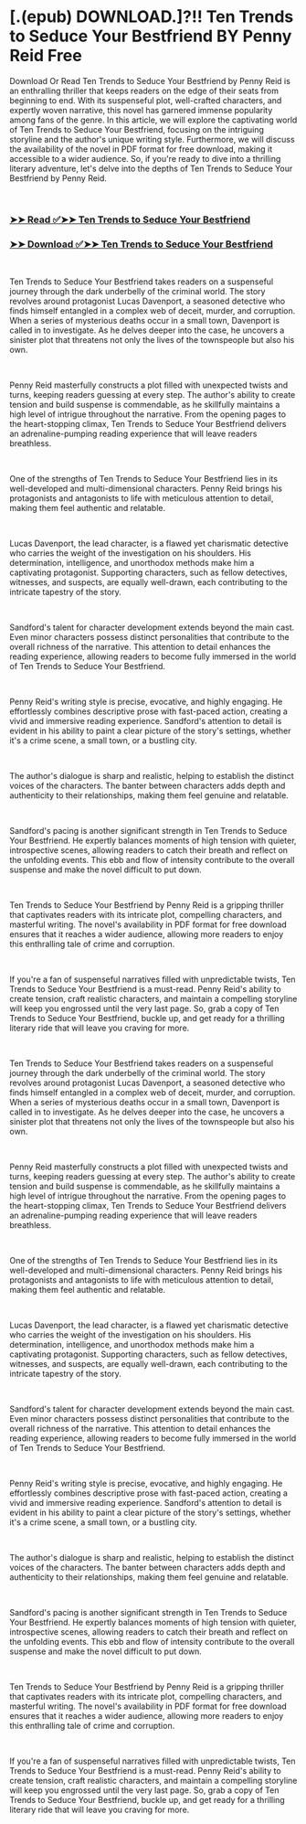 # [.(epub) DOWNLOAD.]?!! Ten Trends to Seduce Your Bestfriend BY Penny Reid Free

<p>Download Or Read Ten Trends to Seduce Your Bestfriend by Penny Reid is an enthralling thriller that keeps readers on the edge of their seats from beginning to end. With its suspenseful plot, well-crafted characters, and expertly woven narrative, this novel has garnered immense popularity among fans of the genre. In this article, we will explore the captivating world of Ten Trends to Seduce Your Bestfriend, focusing on the intriguing storyline and the author's unique writing style. Furthermore, we will discuss the availability of the novel in PDF format for free download, making it accessible to a wider audience. So, if you're ready to dive into a thrilling literary adventure, let's delve into the depths of Ten Trends to Seduce Your Bestfriend by Penny Reid.</p>
<p>&nbsp;</p>

### [➤➤ Read ✅➤➤ Ten Trends to Seduce Your Bestfriend](https://pdfworldcenter.com/?book=59979662)

### [➤➤ Download ✅➤➤ Ten Trends to Seduce Your Bestfriend](https://pdfworldcenter.com/?book=59979662)

<p>&nbsp;</p>
<p>Ten Trends to Seduce Your Bestfriend takes readers on a suspenseful journey through the dark underbelly of the criminal world. The story revolves around protagonist Lucas Davenport, a seasoned detective who finds himself entangled in a complex web of deceit, murder, and corruption. When a series of mysterious deaths occur in a small town, Davenport is called in to investigate. As he delves deeper into the case, he uncovers a sinister plot that threatens not only the lives of the townspeople but also his own.</p>
<p>&nbsp;</p>
<p>Penny Reid masterfully constructs a plot filled with unexpected twists and turns, keeping readers guessing at every step. The author's ability to create tension and build suspense is commendable, as he skillfully maintains a high level of intrigue throughout the narrative. From the opening pages to the heart-stopping climax, Ten Trends to Seduce Your Bestfriend delivers an adrenaline-pumping reading experience that will leave readers breathless.</p>
<p>&nbsp;</p>
<p>One of the strengths of Ten Trends to Seduce Your Bestfriend lies in its well-developed and multi-dimensional characters. Penny Reid brings his protagonists and antagonists to life with meticulous attention to detail, making them feel authentic and relatable.</p>
<p>&nbsp;</p>
<p>Lucas Davenport, the lead character, is a flawed yet charismatic detective who carries the weight of the investigation on his shoulders. His determination, intelligence, and unorthodox methods make him a captivating protagonist. Supporting characters, such as fellow detectives, witnesses, and suspects, are equally well-drawn, each contributing to the intricate tapestry of the story.</p>
<p>&nbsp;</p>
<p>Sandford's talent for character development extends beyond the main cast. Even minor characters possess distinct personalities that contribute to the overall richness of the narrative. This attention to detail enhances the reading experience, allowing readers to become fully immersed in the world of Ten Trends to Seduce Your Bestfriend.</p>
<p>&nbsp;</p>
<p>Penny Reid's writing style is precise, evocative, and highly engaging. He effortlessly combines descriptive prose with fast-paced action, creating a vivid and immersive reading experience. Sandford's attention to detail is evident in his ability to paint a clear picture of the story's settings, whether it's a crime scene, a small town, or a bustling city.</p>
<p>&nbsp;</p>
<p>The author's dialogue is sharp and realistic, helping to establish the distinct voices of the characters. The banter between characters adds depth and authenticity to their relationships, making them feel genuine and relatable.</p>
<p>&nbsp;</p>
<p>Sandford's pacing is another significant strength in Ten Trends to Seduce Your Bestfriend. He expertly balances moments of high tension with quieter, introspective scenes, allowing readers to catch their breath and reflect on the unfolding events. This ebb and flow of intensity contribute to the overall suspense and make the novel difficult to put down.</p>
<p>&nbsp;</p>
<p>Ten Trends to Seduce Your Bestfriend by Penny Reid is a gripping thriller that captivates readers with its intricate plot, compelling characters, and masterful writing. The novel's availability in PDF format for free download ensures that it reaches a wider audience, allowing more readers to enjoy this enthralling tale of crime and corruption.</p>
<p>&nbsp;</p>
<p>If you're a fan of suspenseful narratives filled with unpredictable twists, Ten Trends to Seduce Your Bestfriend is a must-read. Penny Reid's ability to create tension, craft realistic characters, and maintain a compelling storyline will keep you engrossed until the very last page. So, grab a copy of Ten Trends to Seduce Your Bestfriend, buckle up, and get ready for a thrilling literary ride that will leave you craving for more.</p>
<p>&nbsp;</p>
<p>Ten Trends to Seduce Your Bestfriend takes readers on a suspenseful journey through the dark underbelly of the criminal world. The story revolves around protagonist Lucas Davenport, a seasoned detective who finds himself entangled in a complex web of deceit, murder, and corruption. When a series of mysterious deaths occur in a small town, Davenport is called in to investigate. As he delves deeper into the case, he uncovers a sinister plot that threatens not only the lives of the townspeople but also his own.</p>
<p>&nbsp;</p>
<p>Penny Reid masterfully constructs a plot filled with unexpected twists and turns, keeping readers guessing at every step. The author's ability to create tension and build suspense is commendable, as he skillfully maintains a high level of intrigue throughout the narrative. From the opening pages to the heart-stopping climax, Ten Trends to Seduce Your Bestfriend delivers an adrenaline-pumping reading experience that will leave readers breathless.</p>
<p>&nbsp;</p>
<p>One of the strengths of Ten Trends to Seduce Your Bestfriend lies in its well-developed and multi-dimensional characters. Penny Reid brings his protagonists and antagonists to life with meticulous attention to detail, making them feel authentic and relatable.</p>
<p>&nbsp;</p>
<p>Lucas Davenport, the lead character, is a flawed yet charismatic detective who carries the weight of the investigation on his shoulders. His determination, intelligence, and unorthodox methods make him a captivating protagonist. Supporting characters, such as fellow detectives, witnesses, and suspects, are equally well-drawn, each contributing to the intricate tapestry of the story.</p>
<p>&nbsp;</p>
<p>Sandford's talent for character development extends beyond the main cast. Even minor characters possess distinct personalities that contribute to the overall richness of the narrative. This attention to detail enhances the reading experience, allowing readers to become fully immersed in the world of Ten Trends to Seduce Your Bestfriend.</p>
<p>&nbsp;</p>
<p>Penny Reid's writing style is precise, evocative, and highly engaging. He effortlessly combines descriptive prose with fast-paced action, creating a vivid and immersive reading experience. Sandford's attention to detail is evident in his ability to paint a clear picture of the story's settings, whether it's a crime scene, a small town, or a bustling city.</p>
<p>&nbsp;</p>
<p>The author's dialogue is sharp and realistic, helping to establish the distinct voices of the characters. The banter between characters adds depth and authenticity to their relationships, making them feel genuine and relatable.</p>
<p>&nbsp;</p>
<p>Sandford's pacing is another significant strength in Ten Trends to Seduce Your Bestfriend. He expertly balances moments of high tension with quieter, introspective scenes, allowing readers to catch their breath and reflect on the unfolding events. This ebb and flow of intensity contribute to the overall suspense and make the novel difficult to put down.</p>
<p>&nbsp;</p>
<p>Ten Trends to Seduce Your Bestfriend by Penny Reid is a gripping thriller that captivates readers with its intricate plot, compelling characters, and masterful writing. The novel's availability in PDF format for free download ensures that it reaches a wider audience, allowing more readers to enjoy this enthralling tale of crime and corruption.</p>
<p>&nbsp;</p>
<p>If you're a fan of suspenseful narratives filled with unpredictable twists, Ten Trends to Seduce Your Bestfriend is a must-read. Penny Reid's ability to create tension, craft realistic characters, and maintain a compelling storyline will keep you engrossed until the very last page. So, grab a copy of Ten Trends to Seduce Your Bestfriend, buckle up, and get ready for a thrilling literary ride that will leave you craving for more.</p>
<p>&nbsp;</p>
